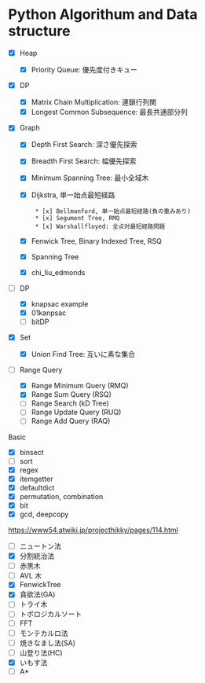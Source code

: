 # Python Algorithum and Data structure

* [x] Heap

  * [x] Priority Queue: 優先度付きキュー

* [x] DP

  * [x] Matrix Chain Multiplication: 連鎖行列関
  * [x] Longest Common Subsequence: 最長共通部分列

* [x] Graph

  * [x] Depth First Search: 深さ優先探索
  * [x] Breadth First Search: 幅優先探索
  * [x] Minimum Spanning Tree: 最小全域木
  * [x] Dijkstra, 単一始点最短経路

         * [x] Bellmanford, 単一始点最短経路(負の重みあり)
         * [x] Segument Tree, RMQ
         * [x] Warshallfloyed: 全点対最短経路問題

  * [x] Fenwick Tree, Binary Indexed Tree, RSQ
  * [x] Spanning Tree
  * [x] chi_liu_edmonds

* [ ] DP

  * [x] knapsac example
  * [x] 01kanpsac
  * [ ] bitDP

* [x] Set

  * [x] Union Find Tree: 互いに素な集合

* [ ] Range Query
  * [x] Range Minimum Query (RMQ)
  * [x] Range Sum Query (RSQ)
  * [ ] Range Search (kD Tree)
  * [ ] Range Update Query (RUQ)
  * [ ] Range Add Query (RAQ)

Basic

* [x] binsect
* [ ] sort
* [x] regex
* [x] itemgetter
* [x] defaultdict
* [x] permutation, combination
* [x] bit
* [x] gcd, deepcopy

https://www54.atwiki.jp/projecthikky/pages/114.html

* [ ] ニュートン法
* [x] 分割統治法
* [ ] 赤黒木
* [ ] AVL 木
* [x] FenwickTree
* [x] 貪欲法(GA)
* [ ] トライ木
* [ ] トポロジカルソート
* [ ] FFT
* [ ] モンテカルロ法
* [ ] 焼きなまし法(SA)
* [ ] 山登り法(HC)
* [x] いもす法
* [ ] A\*
